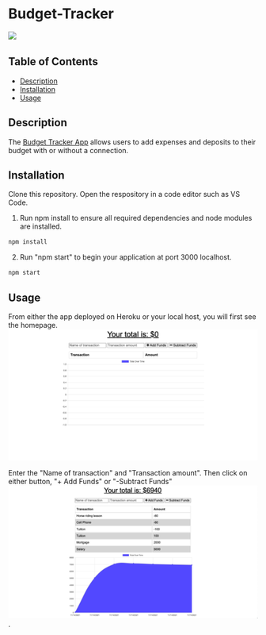 # Budget-Tracker

<a href="https://choosealicense.com/licenses/mit" target="_blank"><img src="https://img.shields.io/badge/License-MIT-yellow.svg" /></a>

## Table of Contents

- [Description](#description)
- [Installation](#installation)
- [Usage](#usage)

## Description

The [Budget Tracker App](https://azs6189-budget-tracker.herokuapp.com/) allows users to add expenses and deposits to their budget with or without a connection.

## Installation

Clone this repository. Open the respository in a code editor such as VS Code.

1. Run npm install to ensure all required dependencies and node modules are installed.

```bash
npm install
```

2. Run "npm start" to begin your application at port 3000 localhost.

```bash
npm start
```

## Usage

From either the app deployed on Heroku or your local host, you will first see the homepage.
![homepage](/public/assets/images/homepage.png)

Enter the "Name of transaction" and "Transaction amount". Then click on either button, "+ Add Funds" or "-Subtract Funds"
![transactions](/public/assets/images/transactions.png).
